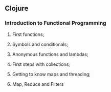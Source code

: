 ## Clojure

### Introduction to Functional Programming

1. First functions;

2. Symbols and conditionals;

3. Anonymous functions and lambdas;

4. First steps with collections;

5. Getting to know maps and threading;

6. Map, Reduce and Filters
